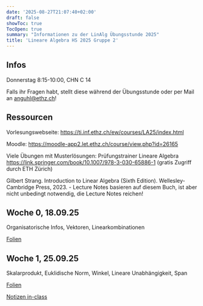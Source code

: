 ```yaml
---
date: '2025-08-27T21:07:40+02:00'
draft: false
showToc: true
TocOpen: true
summary: "Informationen zu der LinAlg Übungsstunde 2025"
title: 'Lineare Algebra HS 2025 Gruppe 2'
---
```


## Infos
Donnerstag 8:15-10:00, CHN C 14

Falls ihr Fragen habt, stellt diese während der Übungsstunde oder per Mail an anguhl@ethz.ch!

## Ressourcen
Vorlesungswebseite: https://ti.inf.ethz.ch/ew/courses/LA25/index.html

Moodle: https://moodle-app2.let.ethz.ch/course/view.php?id=26165

Viele Übungen mit Musterlösungen: Prüfungstrainer Lineare Algebra https://link.springer.com/book/10.1007/978-3-030-65886-1 (gratis Zugriff durch ETH Zürich)

Gilbert Strang. Introduction to Linear Algebra (Sixth Edition). Wellesley-Cambridge Press, 2023. - Lecture Notes basieren auf diesem Buch, ist aber nicht unbedingt notwendig, die Lecture Notes reichen!

## Woche 0, 18.09.25
Organisatorische Infos, Vektoren, Linearkombinationen

[Folien](https://n.ethz.ch/~anguhl/Uebung0.pdf)

## Woche 1, 25.09.25
Skalarprodukt, Euklidische Norm, Winkel, Lineare Unabhängigkeit, Span

[Folien](https://n.ethz.ch/~anguhl/Uebung1.pdf)

[Notizen in-class](https://n.ethz.ch/~anguhl/Assignment1_in_class.pdf)
